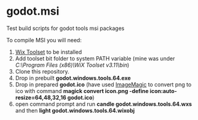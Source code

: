 # godot.msi

Test build scripts for godot tools msi packages

To compile MSI you will need:
1. [Wix Toolset](http://wixtoolset.org) to be installed
2. Add toolset bit folder to system PATH variable (mine was under *C:\Program Files (x86)\WiX Toolset v3.11\bin*)
3. Clone this repository.
4. Drop in prebuilt **godot.windows.tools.64.exe**
5. Drop in prepared **godot.ico** (have used [ImageMagic](http://www.imagemagick.org) to convert png to ico with command **magick convert icon.png -define icon:auto-resize=64,48,32,16 godot.ico**)
6. open command prompt and run **candle godot.windows.tools.64.wxs** and then **light godot.windows.tools.64.wixobj**